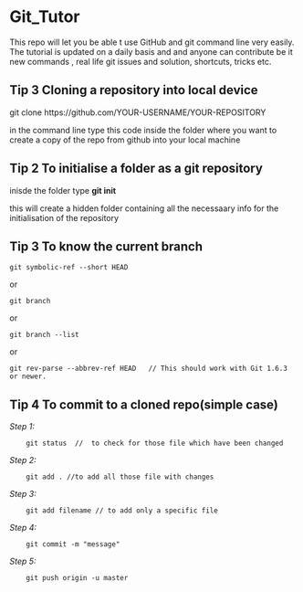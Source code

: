 # Git_Tutor
This repo will let you be able t use GitHub and git command line very easily. The tutorial is updated on a daily basis and and anyone can contribute be it new commands , real life git issues and solution, shortcuts, tricks etc. 

## Tip 3 Cloning a repository into local device
   git clone https:<area>//github.com/YOUR-USERNAME/YOUR-REPOSITORY 
   
   in the command line type this code inside the folder where you want to create a copy of the repo from github into your local machine
  

## Tip 2 To initialise a folder as a git repository
   inisde the folder type **git init**
   
   this will create a hidden folder containing all the necessaary info for the initialisation of the repository
   
   
## Tip 3 To know the current branch
    git symbolic-ref --short HEAD
     
or
   
    git branch 
     
or

    git branch --list 
     
or

    git rev-parse --abbrev-ref HEAD   // This should work with Git 1.6.3 or newer.

## Tip 4 To commit to a cloned repo(simple case)
   *Step 1:*
   
        git status  //  to check for those file which have been changed
   *Step 2:* 
   
        git add . //to add all those file with changes
   *Step 3:*  
   
        git add filename // to add only a specific file
   *Step 4:*  
   
        git commit -m "message"
   *Step 5:*  
        
        git push origin -u master
